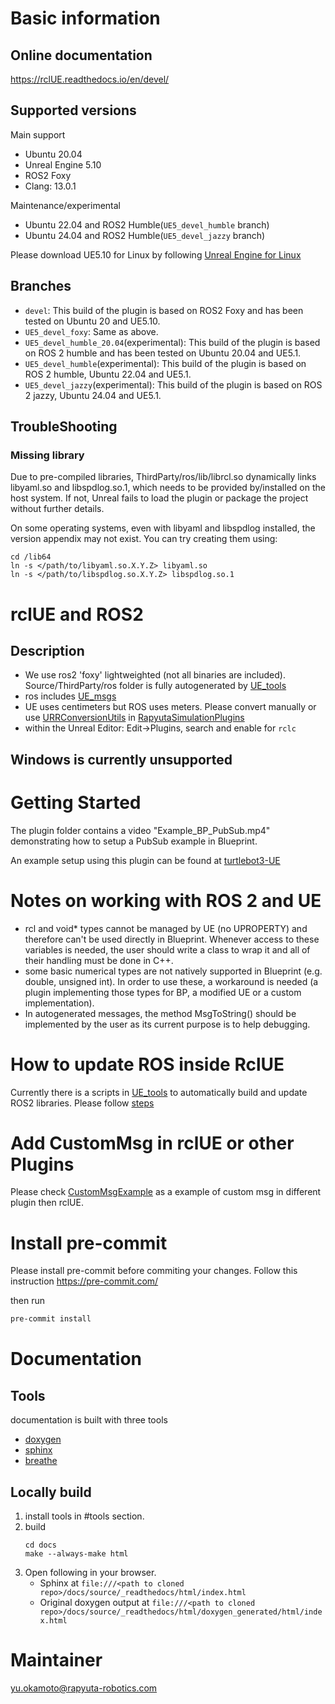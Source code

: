 # Basic information

## Online documentation

https://rclUE.readthedocs.io/en/devel/

## Supported versions

Main support

- Ubuntu 20.04
- Unreal Engine 5.10
- ROS2 Foxy
- Clang: 13.0.1

Maintenance/experimental

- Ubuntu 22.04 and ROS2 Humble(`UE5_devel_humble` branch)
- Ubuntu 24.04 and ROS2 Humble(`UE5_devel_jazzy` branch)

Please download UE5.10 for Linux by following [Unreal Engine for Linux](https://www.unrealengine.com/en-US/linux)

## Branches

- `devel`: This build of the plugin is based on ROS2 Foxy and has been tested on Ubuntu 20 and UE5.10.
- `UE5_devel_foxy`: Same as above.
- `UE5_devel_humble_20.04`(experimental): This build of the plugin is based on ROS 2 humble and has been tested on Ubuntu 20.04 and UE5.1.
- `UE5_devel_humble`(experimental): This build of the plugin is based on ROS 2 humble, Ubuntu 22.04 and UE5.1.
- `UE5_devel_jazzy`(experimental): This build of the plugin is based on ROS 2 jazzy, Ubuntu 24.04 and UE5.1.


## TroubleShooting

### Missing library
Due to pre-compiled libraries, ThirdParty/ros/lib/librcl.so dynamically links libyaml.so and libspdlog.so.1, which needs to be provided by/installed on the host system. If not, Unreal fails to load the plugin or package the project without further details.

On some operating systems, even with libyaml and libspdlog installed, the version appendix may not exist. You can try creating them using:

```
cd /lib64
ln -s </path/to/libyaml.so.X.Y.Z> libyaml.so
ln -s </path/to/libspdlog.so.X.Y.Z> libspdlog.so.1
```

# rclUE and ROS2

## Description

- We use ros2 'foxy' lightweighted (not all binaries are included). Source/ThirdParty/ros folder is fully autogenerated by [UE_tools](https://github.com/rapyuta-robotics/UE_tools)
- ros includes [UE_msgs](https://github.com/rapyuta-robotics/UE_msgs)
- UE uses centimeters but ROS uses meters. Please convert manually or use [URRConversionUtils](https://rapyutasimulationplugins.readthedocs.io/en/devel/doxygen_generated/html/d4/dc1/class_u_r_r_conversion_utils.html) in [RapyutaSimulationPlugins](https://rapyutasimulationplugins.readthedocs.io/en/devel/index.html)
- within the Unreal Editor: Edit->Plugins, search and enable for `rclc`

## Windows is currently unsupported

# Getting Started

The plugin folder contains a video "Example_BP_PubSub.mp4" demonstrating how to setup a PubSub example in Blueprint.

An example setup using this plugin can be found at [turtlebot3-UE](https://github.com/rapyuta-robotics/turtlebot3-UE)

# Notes on working with ROS 2 and UE

- rcl and void\* types cannot be managed by UE (no UPROPERTY) and therefore can't be used directly in Blueprint. Whenever access to these variables is needed, the user should write a class to wrap it and all of their handling must be done in C++.
- some basic numerical types are not natively supported in Blueprint (e.g. double, unsigned int). In order to use these, a workaround is needed (a plugin implementing those types for BP, a modified UE or a custom implementation).
- In autogenerated messages, the method MsgToString() should be implemented by the user as its current purpose is to help debugging.

# How to update ROS inside RclUE

Currently there is a scripts in [UE_tools](https://github.com/rapyuta-robotics/UE_tools) to automatically build and update ROS2 libraries. Please follow [steps](https://github.com/rapyuta-robotics/UE_tools#general-usage)

# Add CustomMsg in rclUE or other Plugins
Please check [CustomMsgExample](https://github.com/yuokamoto/rclUE-Examples/blob/custom_msg_example/Plugins/CustomMsgExample/README.md) as a example of custom msg in different plugin then rclUE.


# Install pre-commit

Please install pre-commit before commiting your changes.
Follow this instruction https://pre-commit.com/

then run

```bash
pre-commit install
```

# Documentation

## Tools

documentation is built with three tools

- [doxygen](http://www.doxygen.org)
- [sphinx](http://www.sphinx-doc.org)
- [breathe](https://breathe.readthedocs.io)

## Locally build

1. install tools in #tools section.
2. build
   ```
   cd docs
   make --always-make html
   ```
3. Open following in your browser.
   - Sphinx at `file:///<path to cloned repo>/docs/source/_readthedocs/html/index.html`
   - Original doxygen output at `file:///<path to cloned repo>/docs/source/_readthedocs/html/doxygen_generated/html/index.html`

# Maintainer

yu.okamoto@rapyuta-robotics.com
